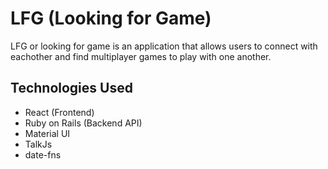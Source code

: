 # LFG (Looking for Game)

LFG or looking for game is an application that allows users to connect with eachother and find multiplayer games to play with one another.




## Technologies Used

- React (Frontend)
- Ruby on Rails (Backend API)
- Material UI 
- TalkJs
- date-fns

